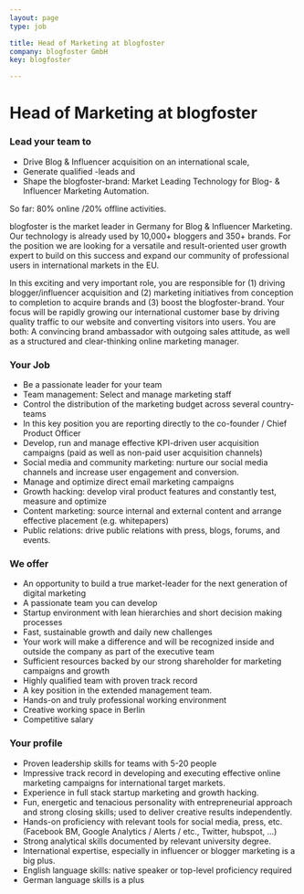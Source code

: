 ```yaml
---
layout: page
type: job

title: Head of Marketing at blogfoster
company: blogfoster GmbH
key: blogfoster

---
```


# Head of Marketing at blogfoster


### Lead your team to

- Drive Blog & Influencer acquisition on an international scale,
- Generate qualified -leads and
- Shape the blogfoster-brand: Market Leading Technology for Blog- & Influencer Marketing Automation.

So far: 80% online /20% offline activities.

blogfoster is the market leader in Germany for Blog & Influencer Marketing. Our technology is already used by 10,000+ bloggers and 350+ brands. For the position we are looking for a versatile and result-oriented user growth expert to build on this success and expand our community of professional users in international markets in the EU.

In this exciting and very important role, you are responsible for (1) driving blogger/influencer acquisition and (2) marketing initiatives from conception to completion to acquire brands and (3) boost the blogfoster-brand. Your focus will be rapidly growing our international customer base by driving quality traffic to our website and converting visitors into users. You are both: A convincing brand ambassador with outgoing sales attitude, as well as a structured and clear-thinking online marketing manager.

### Your Job

- Be a passionate leader for your team
- Team management: Select and manage marketing staff
- Control the distribution of the marketing budget across several country-teams
- In this key position you are reporting directly to the co-founder / Chief Product Officer
- Develop, run and manage effective KPI-driven user acquisition campaigns (paid as well as non-paid user acquisition
channels)
- Social media and community marketing: nurture our social media channels and increase user engagement and conversion.
- Manage and optimize direct email marketing campaigns
- Growth hacking: develop viral product features and constantly test, measure and optimize
- Content marketing: source internal and external content and arrange effective placement (e.g. whitepapers)
- Public relations: drive public relations with press, blogs, forums, and events.

### We offer

- An opportunity to build a true market-leader for the next generation of digital marketing
- A passionate team you can develop
- Startup environment with lean hierarchies and short decision making processes
- Fast, sustainable growth and daily new challenges
- Your work will make a difference and will be recognized inside and outside the company as part of the executive team
- Sufficient resources backed by our strong shareholder for marketing campaigns and growth
- Highly qualified team with proven track record
- A key position in the extended management team.
- Hands-on and truly professional working environment
- Creative working space in Berlin
- Competitive salary

### Your profile

- Proven leadership skills for teams with 5-20 people
- Impressive track record in developing and executing effective online marketing campaigns for international target markets.
- Experience in full stack startup marketing and growth hacking.
- Fun, energetic and tenacious personality with entrepreneurial approach and strong closing skills; used to deliver creative results independently.
- Hands-on proficiency with relevant tools for social media, press, etc. (Facebook BM, Google Analytics / Alerts / etc., Twitter, hubspot, …)
- Strong analytical skills documented by relevant university degree.
- International expertise, especially in influencer or blogger marketing is a big plus.
- English language skills: native speaker or top-level proficiency required
- German language skills is a plus
